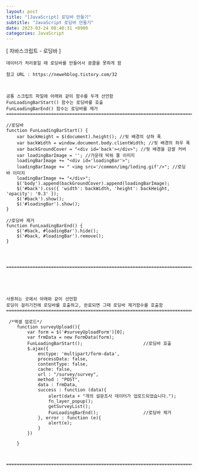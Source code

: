 ```yaml
---
layout: post
title: "[JavaScript] 로딩바 만들기"
subtitle: "JavaScript 로딩바 만들기"
date: 2023-03-24 08:40:31 +0900
categories: JavaScript
---
```

[ 자바스크립트 - 로딩바 ]


	데이터가 처리중일 때 로딩바를 만들어서 광클을 못하게 함 

	참고 URL : https://newehblog.tistory.com/32



	공통 스크립트 파일에 아래와 같이 함수를 두개 선언함
	FunLoadingBarStart() 함수는 로딩바를 호출
	FunLoadingBarEnd() 함수는 로딩바를 제거
	=====================================================================================================================================================

	//로딩바
	function FunLoadingBarStart() {
		var backHeight = $(document).height(); //뒷 배경의 상하 폭
		var backWidth = window.document.body.clientWidth; //뒷 배경의 좌우 폭
		var backGroundCover = "<div id='back'></div>"; //뒷 배경을 감쌀 커버
		var loadingBarImage = ''; //가운데 띄워 줄 이미지
		loadingBarImage += "<div id='loadingBar'>";
		loadingBarImage += " <img src='/common/img/loding.gif'/>"; //로딩 바 이미지
		loadingBarImage += "</div>";
		$('body').append(backGroundCover).append(loadingBarImage);
		$('#back').css({ 'width': backWidth, 'height': backHeight, 'opacity': '0.3' });
		$('#back').show();
		$('#loadingBar').show();
	}

	//로딩바 제거
	function FunLoadingBarEnd() {
		$('#back, #loadingBar').hide();
		$('#back, #loadingBar').remove();
	}




	=====================================================================================================================================================





	사용하는 곳에서 아래와 같이 선언함
	로딩이 걸리기전에 로딩바를 호출하고, 완료되면 그때 로딩바 제거함수를 호출함
	=====================================================================================================================================================

	 /*엑셀 업로드*/
		function surveyUpload(){
			var form = $('#surveyUploadForm')[0];
			var frmData = new FormData(form);
			FunLoadingBarStart();						//로딩바 호출
			$.ajax({
				enctype: 'multipart/form-data',
				processData: false,
				contentType: false,
				cache: false,
				url : "/survey/survey",
				method : "POST",
				data : frmData,
				success : function (data){
					alert(data + "개의 설문조사 데이터가 업로드되었습니다.");
					fn_layer_popup();
					getSurveyList();
					FunLoadingBarEnd();					//로딩바 제거
				}, error : function (e){
					alert(e);
				}
			})

		}



	=====================================================================================================================================================
                                                                                                                                                                                                                                                                                                                                                                                                                                                                                                                                                                                                                                                                                                                                                                                                                                                                                                                                                                                                                                                                                                                                                                                                                                                                                                                                                                                                                                                                                                                                                                                                                                                                                                                                                                                                                                                                                                                                                                                                                                                                                                                                                                                                                                                                                                                                                                            
